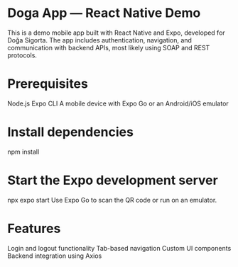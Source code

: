 # Doga App — React Native Demo
This is a demo mobile app built with React Native and Expo, developed for Doğa Sigorta. The app includes authentication, navigation, and communication with backend APIs, most likely using SOAP and REST protocols.

# Prerequisites
Node.js
Expo CLI
A mobile device with Expo Go or an Android/iOS emulator

# Install dependencies
npm install

# Start the Expo development server
npx expo start
Use Expo Go to scan the QR code or run on an emulator.

# Features
Login and logout functionality
Tab-based navigation
Custom UI components
Backend integration using Axios
